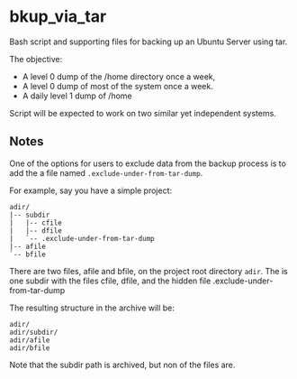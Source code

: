 # bkup_via_tar
Bash script and supporting files for backing up an Ubuntu Server using tar.

The objective:

  * A level 0 dump of the /home directory once a week,
  * A level 0 dump of most of the system once a week.
  * A daily level 1 dump of /home

Script will be expected to work on two similar yet independent systems.

## Notes
One of the options for users to exclude data from the backup process is to add
the a file named `.exclude-under-from-tar-dump`.

For example, say you have a simple project:

    adir/
    |-- subdir
    |   |-- cfile
    |   |-- dfile
    |   `-- .exclude-under-from-tar-dump
    |-- afile
    `-- bfile

There are two files, afile and bfile, on the project root directory `adir`.  The
is one subdir with the files cfile, dfile, and the hidden file .exclude-under-from-tar-dump

The resulting structure in the archive will be:

    adir/
    adir/subdir/
    adir/afile
    adir/bfile

Note that the subdir path is archived, but non of the files are.
